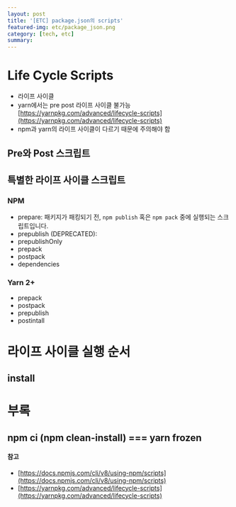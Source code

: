 ```yaml
---
layout: post
title: '[ETC] package.json의 scripts'
featured-img: etc/package_json.png
category: [tech, etc]
summary:
---
```


# Life Cycle Scripts
- 라이프 사이클
- yarn에서는 pre post 라이프 사이클 불가능 [https://yarnpkg.com/advanced/lifecycle-scripts](https://yarnpkg.com/advanced/lifecycle-scripts)
- npm과 yarn의 라이프 사이클이 다르기 때문에 주의해야 함

## Pre와 Post 스크립트

## 특별한 라이프 사이클 스크립트

### NPM
- prepare: 패키지가 패킹되기 전, `npm publish` 혹은 `npm pack` 중에 실행되는 스크립트입니다.
- prepublish (DEPRECATED):
- prepublishOnly
- prepack
- postpack
- dependencies

### Yarn 2+
- prepack
- postpack
- prepublish
- postintall

# 라이프 사이클 실행 순서
## install

# 부록
## npm ci (npm clean-install) === yarn frozen

#### 참고
- [https://docs.npmjs.com/cli/v8/using-npm/scripts](https://docs.npmjs.com/cli/v8/using-npm/scripts)
- [https://yarnpkg.com/advanced/lifecycle-scripts](https://yarnpkg.com/advanced/lifecycle-scripts)
